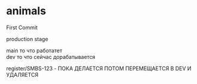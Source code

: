 # animals

First Commit

production
stage

main то что работатет <br>
dev то что сейчас дорабатывается

register/SMBS-123 - ПОКА ДЕЛАЕТСЯ ПОТОМ ПЕРЕМЕЩАЕТСЯ В DEV И УДАЛЯЕТСЯ